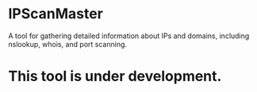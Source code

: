 # IPScanMaster
A tool for gathering detailed information about IPs and domains, including nslookup, whois, and port scanning.

# This tool is under development.